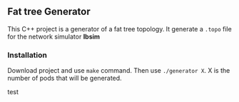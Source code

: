 ## Fat tree Generator
This C++ project is a generator of a fat tree topology. It generate a `.topo` file for the network simulator **Ibsim**

### Installation 
Download project and use `make` command. Then use `./generator X`. X is the number of pods that will be generated.


test
